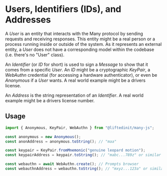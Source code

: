 # Users, Identifiers (IDs), and Addresses

A _User_ is an entity that interacts with the Many protocol by sending requests
and receiving responses. This entity might be a real person or a process running
inside or outside of the system. As it represents an external entity, a _User_
does not have a corresponding model within the codebase (i.e. there's no "User"
class).

An _Identifier_ (or _ID_ for short) is used to sign a _Message_ to show that it
comes from a specific _User_. An _ID_ might be a cryptographic _KeyPair_, a
_WebAuthn_ credential (for accessing a hardware authenticator), or even be
_Anonymous_ if a _User_ wants. A real world example might be a drivers license.

An _Address_ is the string representation of an _Identifier_. A real world
example might be a drivers license number.

## Usage

```js
import { Anonymous, KeyPair, WebAuthn } from "@liftedinit/many-js";

const anonymous = new Anonymous();
const anonAddress = anonymous.toString(); // "maa"

const keypair = KeyPair.fromMnemonic("genuine leopard motion");
const keypairAddress = keypair.toString(); // "mabc...789z" or similar

const webauthn = await WebAuthn.create(); // Prompts browser
const webauthnAddress = webauthn.toString(); // "mxyz...123a" or similar
```
